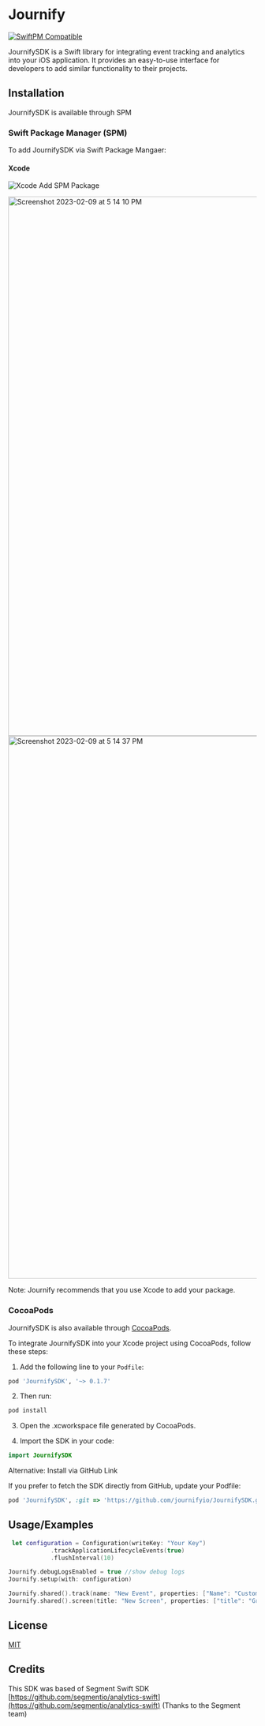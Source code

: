 
# Journify
[![SwiftPM Compatible](https://img.shields.io/badge/SwiftPM-Compatible-F05138.svg)](https://swift.org/package-manager/)


JournifySDK is a Swift library for integrating event tracking and analytics into your iOS application. It provides an easy-to-use interface for developers to add similar functionality to their projects.



## Installation

JournifySDK is available through SPM

### Swift Package Manager (SPM)

To add JournifySDK via Swift Package Mangaer:

#### Xcode
![Xcode Add SPM Package](https://user-images.githubusercontent.com/917994/119199146-69765200-ba3f-11eb-9173-93cfb5f3cabd.png)

<img width="1093" alt="Screenshot 2023-02-09 at 5 14 10 PM" src="https://user-images.githubusercontent.com/8136464/217872243-9bc4a114-1807-46c4-9d7b-acbc9d7ba686.png">

<img width="1100" alt="Screenshot 2023-02-09 at 5 14 37 PM" src="https://user-images.githubusercontent.com/8136464/217872395-52dfbff2-f71b-4c5b-b0d2-e880de581ad3.png">

Note: Journify recommends that you use Xcode to add your package.

### CocoaPods

JournifySDK is also available through [CocoaPods](https://cocoapods.org/pods/JournifySDK). 

To integrate JournifySDK into your Xcode project using CocoaPods, follow these steps:

1. Add the following line to your `Podfile`:
```ruby
pod 'JournifySDK', '~> 0.1.7'
```

2. Then run:
```ruby
pod install
```

3. Open the .xcworkspace file generated by CocoaPods.

4. Import the SDK in your code:
```Swift
import JournifySDK
```

Alternative: Install via GitHub Link

If you prefer to fetch the SDK directly from GitHub, update your Podfile:
```ruby
pod 'JournifySDK', :git => 'https://github.com/journifyio/JournifySDK.git'    
```

## Usage/Examples

```Swift
 let configuration = Configuration(writeKey: "Your Key")
            .trackApplicationLifecycleEvents(true)
            .flushInterval(10)

Journify.debugLogsEnabled = true //show debug logs
Journify.setup(with: configuration)

Journify.shared().track(name: "New Event", properties: ["Name": "Custom"], externalId: ["testKey": "test"])
Journify.shared().screen(title: "New Screen", properties: ["title": "Growth as a service", "url": "https://journify.io", "path": "/"])

```


## License

[MIT](https://choosealicense.com/licenses/mit/)

## Credits

This SDK was based of Segment Swift SDK [https://github.com/segmentio/analytics-swift](https://github.com/segmentio/analytics-swift) (Thanks to the Segment team)

